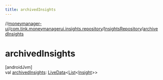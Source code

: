 ```yaml
---
title: archivedInsights
---
```

//[moneymanager-ui](../../../index.html)/[com.tink.moneymanagerui.insights.repository](../index.html)/[InsightsRepository](index.html)/[archivedInsights](archived-insights.html)



# archivedInsights



[androidJvm]\
val [archivedInsights](archived-insights.html): [LiveData](https://developer.android.com/reference/kotlin/androidx/lifecycle/LiveData.html)&lt;[List](https://kotlinlang.org/api/latest/jvm/stdlib/kotlin.collections/-list/index.html)&lt;[Insight](../../com.tink.model.insights/-insight/index.html)&gt;&gt;




